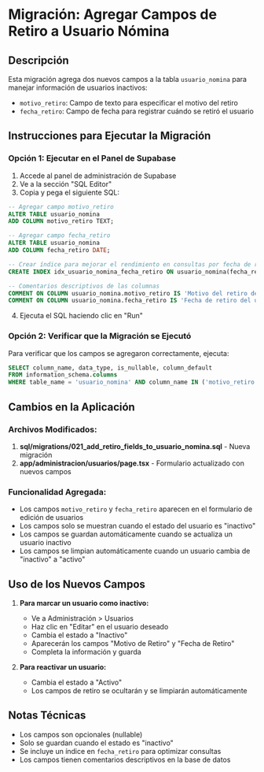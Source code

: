 # Migración: Agregar Campos de Retiro a Usuario Nómina

## Descripción
Esta migración agrega dos nuevos campos a la tabla `usuario_nomina` para manejar información de usuarios inactivos:
- `motivo_retiro`: Campo de texto para especificar el motivo del retiro
- `fecha_retiro`: Campo de fecha para registrar cuándo se retiró el usuario

## Instrucciones para Ejecutar la Migración

### Opción 1: Ejecutar en el Panel de Supabase
1. Accede al panel de administración de Supabase
2. Ve a la sección "SQL Editor"
3. Copia y pega el siguiente SQL:

```sql
-- Agregar campo motivo_retiro
ALTER TABLE usuario_nomina
ADD COLUMN motivo_retiro TEXT;

-- Agregar campo fecha_retiro
ALTER TABLE usuario_nomina
ADD COLUMN fecha_retiro DATE;

-- Crear índice para mejorar el rendimiento en consultas por fecha de retiro
CREATE INDEX idx_usuario_nomina_fecha_retiro ON usuario_nomina(fecha_retiro);

-- Comentarios descriptivos de las columnas
COMMENT ON COLUMN usuario_nomina.motivo_retiro IS 'Motivo del retiro del usuario (solo para usuarios inactivos)';
COMMENT ON COLUMN usuario_nomina.fecha_retiro IS 'Fecha de retiro del usuario (solo para usuarios inactivos)';
```

4. Ejecuta el SQL haciendo clic en "Run"

### Opción 2: Verificar que la Migración se Ejecutó
Para verificar que los campos se agregaron correctamente, ejecuta:

```sql
SELECT column_name, data_type, is_nullable, column_default 
FROM information_schema.columns 
WHERE table_name = 'usuario_nomina' AND column_name IN ('motivo_retiro', 'fecha_retiro');
```

## Cambios en la Aplicación

### Archivos Modificados:
1. **sql/migrations/021_add_retiro_fields_to_usuario_nomina.sql** - Nueva migración
2. **app/administracion/usuarios/page.tsx** - Formulario actualizado con nuevos campos

### Funcionalidad Agregada:
- Los campos `motivo_retiro` y `fecha_retiro` aparecen en el formulario de edición de usuarios
- Los campos solo se muestran cuando el estado del usuario es "inactivo"
- Los campos se guardan automáticamente cuando se actualiza un usuario inactivo
- Los campos se limpian automáticamente cuando un usuario cambia de "inactivo" a "activo"

## Uso de los Nuevos Campos

1. **Para marcar un usuario como inactivo:**
   - Ve a Administración > Usuarios
   - Haz clic en "Editar" en el usuario deseado
   - Cambia el estado a "Inactivo"
   - Aparecerán los campos "Motivo de Retiro" y "Fecha de Retiro"
   - Completa la información y guarda

2. **Para reactivar un usuario:**
   - Cambia el estado a "Activo"
   - Los campos de retiro se ocultarán y se limpiarán automáticamente

## Notas Técnicas
- Los campos son opcionales (nullable)
- Solo se guardan cuando el estado es "inactivo"
- Se incluye un índice en `fecha_retiro` para optimizar consultas
- Los campos tienen comentarios descriptivos en la base de datos